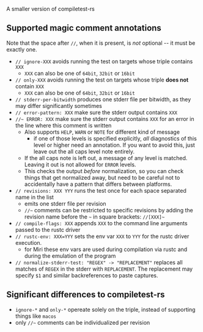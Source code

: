 A smaller version of compiletest-rs

## Supported magic comment annotations

Note that the space after `//`, when it is present, is *not* optional -- it must be exactly one.

* `// ignore-XXX` avoids running the test on targets whose triple contains `XXX`
    * `XXX` can also be one of `64bit`, `32bit` or `16bit`
* `// only-XXX` avoids running the test on targets whose triple **does not** contain `XXX`
    * `XXX` can also be one of `64bit`, `32bit` or `16bit`
* `// stderr-per-bitwidth` produces one stderr file per bitwidth, as they may differ significantly sometimes
* `// error-pattern: XXX` make sure the stderr output contains `XXX`
* `//~ ERROR: XXX` make sure the stderr output contains `XXX` for an error in the line where this comment is written
    * Also supports `HELP`, `WARN` or `NOTE` for different kind of message
        * if one of those levels is specified explicitly, *all* diagnostics of this level or higher need an annotation. If you want to avoid this, just leave out the all caps level note entirely.
    * If the all caps note is left out, a message of any level is matched. Leaving it out is not allowed for `ERROR` levels.
    * This checks the output *before* normalization, so you can check things that get normalized away, but need to
      be careful not to accidentally have a pattern that differs between platforms.
* `// revisions: XXX YYY` runs the test once for each space separated name in the list
    * emits one stderr file per revision
    * `//~` comments can be restricted to specific revisions by adding the revision name before the `~` in square brackets: `//[XXX]~`
* `// compile-flags: XXX` appends `XXX` to the command line arguments passed to the rustc driver
* `// rustc-env: XXX=YYY` sets the env var `XXX` to `YYY` for the rustc driver execution.
    * for Miri these env vars are used during compilation via rustc and during the emulation of the program
* `// normalize-stderr-test: "REGEX" -> "REPLACEMENT"` replaces all matches of `REGEX` in the stderr with `REPLACEMENT`. The replacement may specify `$1` and similar backreferences to paste captures.

## Significant differences to compiletest-rs

* `ignore-*` and `only-*` opereate solely on the triple, instead of supporting things like `macos`
* only `//~` comments can be individualized per revision

